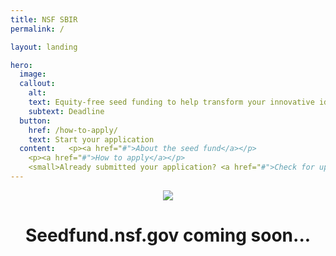 ```yaml
---
title: NSF SBIR
permalink: /

layout: landing

hero:
  image:
  callout:
    alt:
    text: Equity-free seed funding to help transform your innovative idea into a scalable product or service.
    subtext: Deadline
  button:
    href: /how-to-apply/
    text: Start your application
  content:   <p><a href="#">About the seed fund</a></p>
    <p><a href="#">How to apply</a></p>
    <small>Already submitted your application? <a href="#">Check for updates on FastLane</a>.</small>
---
```

<div style="text-align:center;">
<img src="{{site.baseurl}}/assets/img/nsf-logo.gif"/><br>
<h1>Seedfund.nsf.gov coming soon...</h1>
</div>
